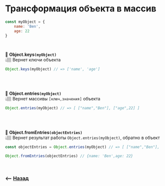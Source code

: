 # Трансформация объекта в массив
```javascript
const myObject = {
    name: 'Ben',
    age: 22
}
```

<br>

💠 **Object.keys`(myObject)`**   
👆🏽 Вернет ключи объекта 
```javascript
Object.keys(myObject) // => ['name', 'age']
``` 

<br>
<br>

💠 **Object.entries`(myObject)`**   
👆🏽 Вернет массивы `[ключ,значения]` объекта 
```javascript
Object.entries(myObject) // => [ ["name","Ben"], ["age",22] ]
``` 

<br>
<br>

💠 **Object.fromEntries`(objectEntries)`**     
👆🏽 Вернет результат работы `Object.entries(myObject)`, обратно в объект
```javascript
const objectEntries = Object.entries(myObject) // => [ ["name","Ben"], ["age",22] ]

Object.fromEntries(objectEntries) // {name: 'Ben',age: 22}
```

<br>

### ⟵ **<a href="../../readme.md">Назад</a>** 
